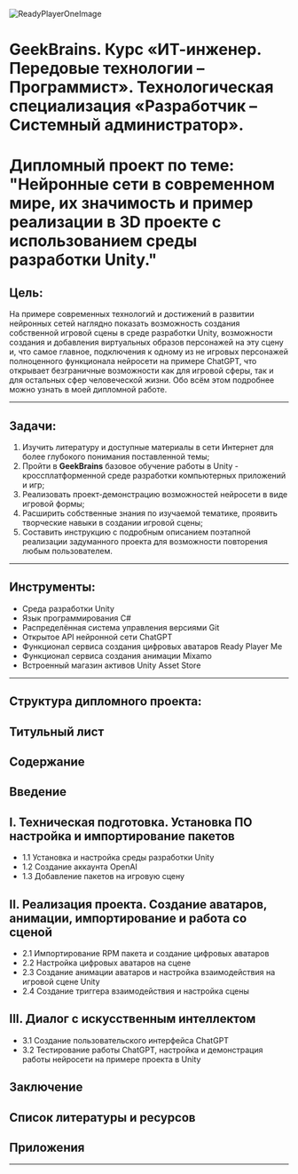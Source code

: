 <!---
![ReadyPlayerOneImage](/images/ReadyPlayerOne.jpeg)
-->
![ReadyPlayerOneImage](https://www.denofgeek.com/wp-content/uploads/2020/11/webstory-rpt-movie-12.jpg)


# GeekBrains. Курс «ИТ-инженер. Передовые технологии – Программист». Технологическая специализация **«Разработчик – Системный администратор»**.
# Дипломный проект по теме: "Нейронные сети в современном мире, их значимость и пример реализации в 3D проекте c использованием среды разработки Unity."

## **Цель:** 
На примере современных технологий и достижений в развитии нейронных сетей наглядно показать возможность создания собственной игровой сцены в среде разработки Unity, возможности создания и добавления виртуальных образов персонажей на эту сцену и, что самое главное, подключения к одному из не игровых персонажей полноценного функционала нейросети на примере ChatGPT, что открывает безграничные возможности как для игровой сферы, так и для остальных сфер человеческой жизни. Обо всём этом подробнее можно узнать в моей дипломной работе.
***
## **Задачи:** 
1. Изучить литературу и доступные материалы в сети Интернет для более глубокого понимания поставленной темы;
2. Пройти в **GeekBrains** базовое обучение работы в Unity - кроссплатформенной среде разработки компьютерных приложений и игр;
3. Реализовать проект-демонстрацию возможностей нейросети в виде игровой формы;
4. Расширить собственные знания по изучаемой тематике, проявить творческие навыки в создании игровой сцены;
5. Составить инструкцию с подробным описанием поэтапной реализации задуманного проекта для возможности повторения любым пользователем.
***
## **Инструменты:**
* Среда разработки Unity
* Язык программирования C#
* Распределённая система управления версиями Git
* Открытое API нейронной сети ChatGPT
* Функционал сервиса создания цифровых аватаров Ready Player Me
* Функционал сервиса создания анимации Mixamo
* Встроенный магазин активов Unity Asset Store
***
## **Структура дипломного проекта:**
## Титульный лист 
## Содержание
## Введение

##  I.	Техническая подготовка. Установка ПО настройка и импортирование пакетов
* 1.1	Установка и настройка среды разработки Unity
* 1.2	Создание аккаунта OpenAI
* 1.3	Добавление пакетов на игровую сцену

## II.	Реализация проекта. Создание аватаров, анимации, импортирование и работа со сценой
* 2.1	Импортирование RPM пакета и создание цифровых аватаров
* 2.2	Настройка цифровых аватаров на сцене
* 2.3	Создание анимации аватаров и настройка взаимодействия на игровой сцене Unity
* 2.4	Создание триггера взаимодействия и настройка сцены

## III.	Диалог с искусственным интеллектом
* 3.1	Создание пользовательского интерфейса ChatGPT
* 3.2	Тестирование работы ChatGPT, настройка и демонстрация работы нейросети на примере проекта в Unity

## Заключение
## Список литературы и ресурсов
## Приложения
***



